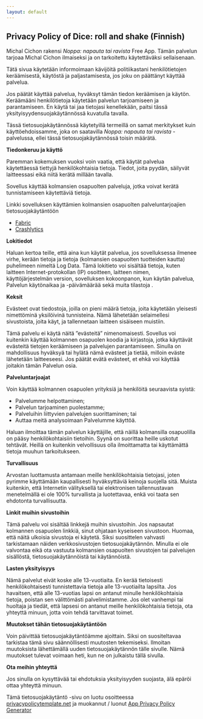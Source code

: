 ```yaml
---
layout: default
---
```


## Privacy Policy of Dice: roll and shake (Finnish)

Michal Cichon rakensi *Noppa: napauta tai ravista* Free App. Tämän palvelun tarjoaa Michal Cichon ilmaiseksi ja on tarkoitettu käytettäväksi sellaisenaan.

Tätä sivua käytetään informoimaan kävijöitä politiikastani henkilötietojen keräämisestä, käytöstä ja paljastamisesta, jos joku on päättänyt käyttää palvelua.

Jos päätät käyttää palvelua, hyväksyt tämän tiedon keräämisen ja käytön. Keräämääni henkilötietoja käytetään palvelun tarjoamiseen ja parantamiseen. En käytä tai jaa tietojasi kenellekään, paitsi tässä yksityisyydensuojakäytännössä kuvatulla tavalla.

Tässä tietosuojakäytännössä käytetyillä termeillä on samat merkitykset kuin käyttöehdoissamme, joka on saatavilla *Noppa: napauta tai ravista* -palvelussa, ellei tässä tietosuojakäytännössä toisin määrätä.

**Tiedonkeruu ja käyttö**

Paremman kokemuksen vuoksi voin vaatia, että käytät palvelua käytettäessä tiettyjä henkilökohtaisia ​​tietoja. Tiedot, joita pyydän, säilyvät laitteessasi eikä niitä kerätä millään tavalla.

Sovellus käyttää kolmansien osapuolten palveluja, jotka voivat kerätä tunnistamiseen käytettäviä tietoja.

Linkki sovelluksen käyttämien kolmansien osapuolten palveluntarjoajien tietosuojakäytäntöön

* [Fabric](https://fabric.io/privacy)
* [Crashlytics](https://try.crashlytics.com/terms/privacy-policy.pdf)

**Lokitiedot**

Haluan kertoa teille, että aina kun käytät palvelua, jos sovelluksessa ilmenee virhe, kerään tietoja ja tietoja (kolmansien osapuolten tuotteiden kautta) puhelimeen nimeltä Log Data. Tämä lokitieto voi sisältää tietoja, kuten laitteen Internet-protokollan (IP) osoitteen, laitteen nimen, käyttöjärjestelmän version, sovelluksen kokoonpanon, kun käytän palvelua, Palvelun käytönaikaa ja -päivämäärää sekä muita tilastoja .

**Keksit**

Evästeet ovat tiedostoja, joilla on pieni määrä tietoja, joita käytetään yleisesti nimettöminä yksilöivinä tunnisteina. Nämä lähetetään selaimellesi sivustoista, joita käyt, ja tallennetaan laitteen sisäiseen muistiin.

Tämä palvelu ei käytä näitä ”evästeitä” nimenomaisesti. Sovellus voi kuitenkin käyttää kolmannen osapuolen koodia ja kirjastoja, jotka käyttävät evästeitä tietojen keräämiseen ja palvelujen parantamiseen. Sinulla on mahdollisuus hyväksyä tai hylätä nämä evästeet ja tietää, milloin eväste lähetetään laitteeseesi. Jos päätät evätä evästeet, et ehkä voi käyttää joitakin tämän Palvelun osia.

**Palveluntarjoajat**

Voin käyttää kolmannen osapuolen yrityksiä ja henkilöitä seuraavista syistä:

* Palvelumme helpottaminen;
* Palvelun tarjoaminen puolestamme;
* Palveluihin liittyvien palvelujen suorittaminen; tai
* Auttaa meitä analysoimaan Palvelumme käyttöä.

Haluan ilmoittaa tämän palvelun käyttäjille, että näillä kolmansilla osapuolilla on pääsy henkilökohtaisiin tietoihin. Syynä on suorittaa heille uskotut tehtävät. Heillä on kuitenkin velvollisuus olla ilmoittamatta tai käyttämättä tietoja muuhun tarkoitukseen.

**Turvallisuus**

Arvostan luottamusta antamaan meille henkilökohtaisia ​​tietojasi, joten pyrimme käyttämään kaupallisesti hyväksyttäviä keinoja suojella sitä. Muista kuitenkin, että Internetin välityksellä tai elektronisen tallennustavan menetelmällä ei ole 100% turvallista ja luotettavaa, enkä voi taata sen ehdotonta turvallisuutta.

**Linkit muihin sivustoihin**

Tämä palvelu voi sisältää linkkejä muihin sivustoihin. Jos napsautat kolmannen osapuolen linkkiä, sinut ohjataan kyseiseen sivustoon. Huomaa, että näitä ulkoisia sivustoja ei käytetä. Siksi suosittelen vahvasti tarkistamaan näiden verkkosivustojen tietosuojakäytännön. Minulla ei ole valvontaa eikä ota vastuuta kolmansien osapuolten sivustojen tai palvelujen sisällöstä, tietosuojakäytännöistä tai käytännöistä.

**Lasten yksityisyys**

Nämä palvelut eivät koske alle 13-vuotiaita. En kerää tietoisesti henkilökohtaisesti tunnistettavia tietoja alle 13-vuotiailta lapsilta. Jos havaitsen, että alle 13-vuotias lapsi on antanut minulle henkilökohtaisia ​​tietoja, poistan sen välittömästi palvelimistamme. Jos olet vanhempi tai huoltaja ja tiedät, että lapsesi on antanut meille henkilökohtaisia ​​tietoja, ota yhteyttä minuun, jotta voin tehdä tarvittavat toimet.

**Muutokset tähän tietosuojakäytäntöön**

Voin päivittää tietosuojakäytäntöämme ajoittain. Siksi on suositeltavaa tarkistaa tämä sivu säännöllisesti muutosten tekemiseksi. Ilmoitan muutoksista lähettämällä uuden tietosuojakäytännön tälle sivulle. Nämä muutokset tulevat voimaan heti, kun ne on julkaistu tällä sivulla.

**Ota meihin yhteyttä**

Jos sinulla on kysyttävää tai ehdotuksia yksityisyyden suojasta, älä epäröi ottaa yhteyttä minuun.

Tämä tietosuojakäytäntö -sivu on luotu osoitteessa [privacypolicytemplate.net](https://privacypolicytemplate.net) ja muokannut / luonut [App Privacy Policy Generator](https://app-privacy-policy-generator.firebaseapp.com/)